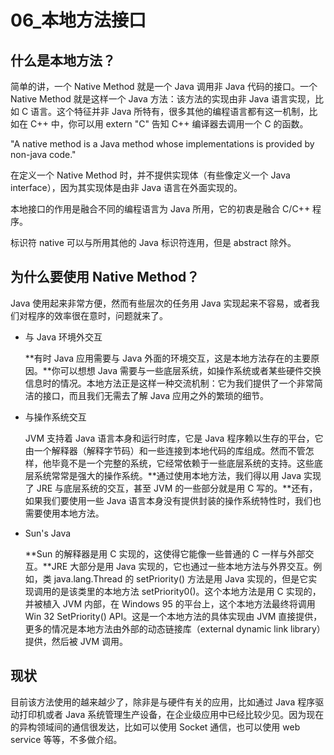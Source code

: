 # 06_本地方法接口

## 什么是本地方法？

简单的讲，一个 Native Method 就是一个 Java 调用非 Java 代码的接口。一个 Native Method 就是这样一个 Java 方法：该方法的实现由非 Java 语言实现，比如 C 语言。这个特征并非 Java 所特有，很多其他的编程语言都有这一机制，比如在 C++ 中，你可以用 extern "C" 告知 C++ 编译器去调用一个 C 的函数。

"A  native method is a Java  method whose implementations is provided by non-java code."

在定义一个 Native Method 时，并不提供实现体（有些像定义一个 Java interface），因为其实现体是由非 Java 语言在外面实现的。

本地接口的作用是融合不同的编程语言为 Java 所用，它的初衷是融合 C/C++ 程序。

标识符 native 可以与所用其他的 Java 标识符连用，但是 abstract 除外。

## 为什么要使用 Native Method？

Java 使用起来非常方便，然而有些层次的任务用 Java 实现起来不容易，或者我们对程序的效率很在意时，问题就来了。

- 与 Java 环境外交互

  **有时 Java 应用需要与 Java 外面的环境交互，这是本地方法存在的主要原因。**你可以想想 Java 需要与一些底层系统，如操作系统或者某些硬件交换信息时的情况。本地方法正是这样一种交流机制：它为我们提供了一个非常简洁的接口，而且我们无需去了解 Java 应用之外的繁琐的细节。

- 与操作系统交互

  JVM 支持着 Java 语言本身和运行时库，它是 Java 程序赖以生存的平台，它由一个解释器（解释字节码）和一些连接到本地代码的库组成。然而不管怎样，他毕竟不是一个完整的系统，它经常依赖于一些底层系统的支持。这些底层系统常常是强大的操作系统。**通过使用本地方法，我们得以用 Java 实现了 JRE 与底层系统的交互，甚至 JVM 的一些部分就是用 C 写的。**还有，如果我们要使用一些 Java 语言本身没有提供封装的操作系统特性时，我们也需要使用本地方法。

- Sun's Java

  **Sun 的解释器是用 C 实现的，这使得它能像一些普通的 C 一样与外部交互。**JRE 大部分是用 Java 实现的，它也通过一些本地方法与外界交互。例如，类 java.lang.Thread 的 setPriority() 方法是用 Java 实现的，但是它实现调用的是该类里的本地方法 setPriority0()。这个本地方法是用 C 实现的，并被植入 JVM 内部，在 Windows 95 的平台上，这个本地方法最终将调用 Win 32 SetPriority() API。这是一个本地方法的具体实现由 JVM 直接提供，更多的情况是本地方法由外部的动态链接库（external dynamic link library）提供，然后被 JVM 调用。

## 现状

目前该方法使用的越来越少了，除非是与硬件有关的应用，比如通过 Java 程序驱动打印机或者 Java 系统管理生产设备，在企业级应用中已经比较少见。因为现在的异构领域间的通信很发达，比如可以使用 Socket 通信，也可以使用 web service 等等，不多做介绍。